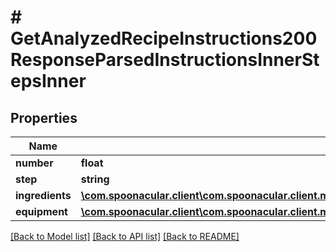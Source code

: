 # # GetAnalyzedRecipeInstructions200ResponseParsedInstructionsInnerStepsInner

## Properties

Name | Type | Description | Notes
------------ | ------------- | ------------- | -------------
**number** | **float** |  |
**step** | **string** |  |
**ingredients** | [**\com.spoonacular.client\com.spoonacular.client.model\GetAnalyzedRecipeInstructions200ResponseParsedInstructionsInnerStepsInnerIngredientsInner[]**](GetAnalyzedRecipeInstructions200ResponseParsedInstructionsInnerStepsInnerIngredientsInner.md) |  | [optional]
**equipment** | [**\com.spoonacular.client\com.spoonacular.client.model\GetAnalyzedRecipeInstructions200ResponseParsedInstructionsInnerStepsInnerIngredientsInner[]**](GetAnalyzedRecipeInstructions200ResponseParsedInstructionsInnerStepsInnerIngredientsInner.md) |  | [optional]

[[Back to Model list]](../../README.md#models) [[Back to API list]](../../README.md#endpoints) [[Back to README]](../../README.md)
